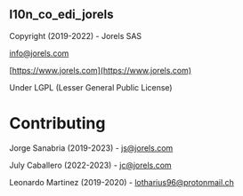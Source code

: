 l10n_co_edi_jorels
------------------

Copyright (2019-2022) - Jorels SAS

[info@jorels.com](mailto:info@jorels.com)

[https://www.jorels.com](https://www.jorels.com)

Under LGPL (Lesser General Public License)

Contributing
============

Jorge Sanabria (2019-2023) - [js@jorels.com](mailto:js@jorels.com)

July Caballero (2022-2023) - [jc@jorels.com](mailto:jc@jorels.com)

Leonardo Martinez (2019-2020) - [lotharius96@protonmail.ch](mailto:lotharius96@protonmail.ch)
